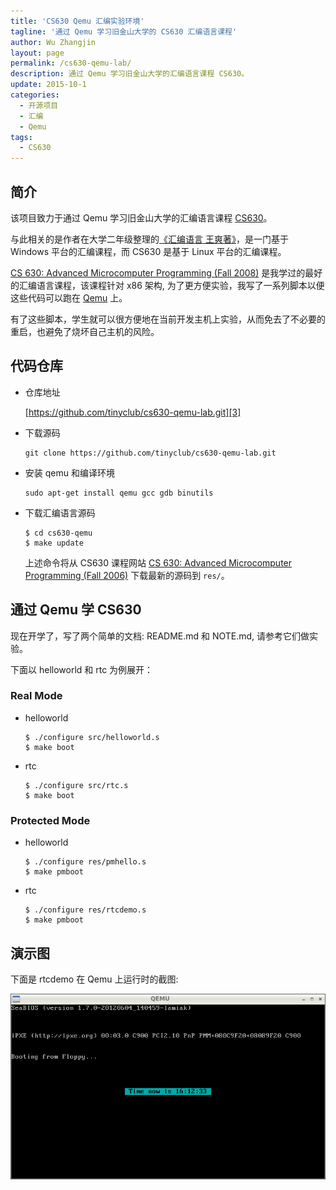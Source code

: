 ```yaml
---
title: 'CS630 Qemu 汇编实验环境'
tagline: '通过 Qemu 学习旧金山大学的 CS630 汇编语言课程'
author: Wu Zhangjin
layout: page
permalink: /cs630-qemu-lab/
description: 通过 Qemu 学习旧金山大学的汇编语言课程 CS630。
update: 2015-10-1
categories:
  - 开源项目
  - 汇编
  - Qemu
tags:
  - CS630
---
```


## 简介

该项目致力于通过 Qemu 学习旧金山大学的汇编语言课程 [CS630][1]。

与此相关的是作者在大学二年级整理的[《汇编语言 王爽著》](/assembly/)，是一门基于 Windows 平台的汇编课程，而 CS630 是基于 Linux 平台的汇编课程。

[CS 630: Advanced Microcomputer Programming (Fall 2008)][1] 是我学过的最好的汇编语言课程，该课程针对 x86 架构, 为了更方便实验，我写了一系列脚本以便这些代码可以跑在 [Qemu][2] 上。

有了这些脚本，学生就可以很方便地在当前开发主机上实验，从而免去了不必要的重启，也避免了烧坏自己主机的风险。

## 代码仓库

  * 仓库地址

    [https://github.com/tinyclub/cs630-qemu-lab.git][3]

  * 下载源码

        git clone https://github.com/tinyclub/cs630-qemu-lab.git

  * 安装 qemu 和编译环境

        sudo apt-get install qemu gcc gdb binutils

  * 下载汇编语言源码
    
        $ cd cs630-qemu
        $ make update
    
    上述命令将从 CS630 课程网站 [CS 630: Advanced Microcomputer Programming (Fall 2006)][1] 下载最新的源码到 `res/`。

## 通过 Qemu 学 CS630

现在开学了，写了两个简单的文档: README.md 和 NOTE.md, 请参考它们做实验。

下面以 helloworld 和 rtc 为例展开：

### Real Mode

  * helloworld
    
        $ ./configure src/helloworld.s
        $ make boot
        

  * rtc
    
        $ ./configure src/rtc.s
        $ make boot
        

### Protected Mode

  * helloworld
    
        $ ./configure res/pmhello.s
        $ make pmboot
        

  * rtc
    
        $ ./configure res/rtcdemo.s
        $ make pmboot
        

## 演示图

下面是 rtcdemo 在 Qemu 上运行时的截图:

![image][4]




 [1]: http://www.cs.usfca.edu/~cruse/cs630f06/
 [2]: http://wiki.qemu.org/Main_Page
 [3]: https://github.com/tinyclub/cs630-qemu-lab
 [4]: /wp-content/uploads/2014/03/cs630-qemu-pmrtc.png
